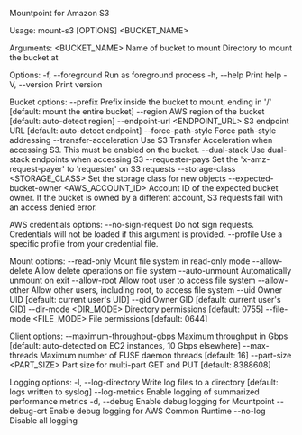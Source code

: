 Mountpoint for Amazon S3

Usage: mount-s3 [OPTIONS] <BUCKET_NAME> <DIRECTORY>

Arguments:
  <BUCKET_NAME>  Name of bucket to mount
  <DIRECTORY>    Directory to mount the bucket at

Options:
  -f, --foreground  Run as foreground process
  -h, --help        Print help
  -V, --version     Print version

Bucket options:
      --prefix <PREFIX>
          Prefix inside the bucket to mount, ending in '/' [default: mount the entire bucket]
      --region <REGION>
          AWS region of the bucket [default: auto-detect region]
      --endpoint-url <ENDPOINT_URL>
          S3 endpoint URL [default: auto-detect endpoint]
      --force-path-style
          Force path-style addressing
      --transfer-acceleration
          Use S3 Transfer Acceleration when accessing S3. This must be enabled on the bucket.
      --dual-stack
          Use dual-stack endpoints when accessing S3
      --requester-pays
          Set the 'x-amz-request-payer' to 'requester' on S3 requests
      --storage-class <STORAGE_CLASS>
          Set the storage class for new objects
      --expected-bucket-owner <AWS_ACCOUNT_ID>
          Account ID of the expected bucket owner. If the bucket is owned by a different account, S3 requests fail with an access denied error.

AWS credentials options:
      --no-sign-request    Do not sign requests. Credentials will not be loaded if this argument is provided.
      --profile <PROFILE>  Use a specific profile from your credential file.

Mount options:
      --read-only              Mount file system in read-only mode
      --allow-delete           Allow delete operations on file system
      --auto-unmount           Automatically unmount on exit
      --allow-root             Allow root user to access file system
      --allow-other            Allow other users, including root, to access file system
      --uid <UID>              Owner UID [default: current user's UID]
      --gid <GID>              Owner GID [default: current user's GID]
      --dir-mode <DIR_MODE>    Directory permissions [default: 0755]
      --file-mode <FILE_MODE>  File permissions [default: 0644]

Client options:
      --maximum-throughput-gbps <N>  Maximum throughput in Gbps [default: auto-detected on EC2 instances, 10 Gbps elsewhere]
      --max-threads <N>              Maximum number of FUSE daemon threads [default: 16]
      --part-size <PART_SIZE>        Part size for multi-part GET and PUT [default: 8388608]

Logging options:
  -l, --log-directory <DIRECTORY>  Write log files to a directory [default: logs written to syslog]
      --log-metrics                Enable logging of summarized performance metrics
  -d, --debug                      Enable debug logging for Mountpoint
      --debug-crt                  Enable debug logging for AWS Common Runtime
      --no-log                     Disable all logging

